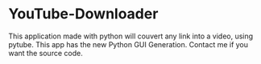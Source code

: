 # YouTube-Downloader
This application made with python will couvert any link into a video, using pytube. This app has the new Python GUI Generation. Contact me if you want the source code.

